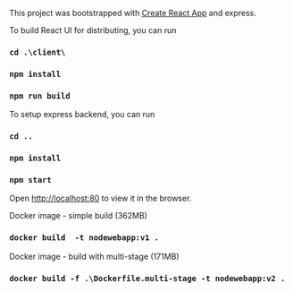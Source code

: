 This project was bootstrapped with [Create React App](https://github.com/facebook/create-react-app) and express.

To build React UI for distributing, you can run 

### `cd .\client\`

### `npm install `

### `npm run build`

To setup express backend, you can run 

### `cd .. `

### `npm install `

### `npm start`

Open [http://localhost:80](http://localhost80) to view it in the browser.



Docker image - simple build (362MB)

### `docker build  -t nodewebapp:v1 .`

Docker image - build with multi-stage (171MB)

### `docker build -f .\Dockerfile.multi-stage -t nodewebapp:v2 .`
